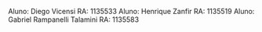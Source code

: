 Aluno: Diego Vicensi
RA: 1135533
Aluno: Henrique Zanfir
RA: 1135519
Aluno: Gabriel Rampanelli Talamini
RA: 1135583
